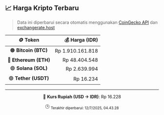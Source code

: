 

<!-- HARGA_KRIPTO -->
## 📈 Harga Kripto Terbaru

> Data ini diperbarui secara otomatis menggunakan [CoinGecko API](https://www.coingecko.com/) dan [exchangerate.host](https://exchangerate.host/)

<div align="center">

| 🪙 Token | 💰 Harga (IDR) |
|:------:|---------------:|
| 🟠 **Bitcoin (BTC)**   | Rp 1.910.161.818 |
| 🔵 **Ethereum (ETH)**  | Rp 48.404.548 |
| 🟣 **Solana (SOL)**    | Rp 2.639.994 |
| 🟢 **Tether (USDT)**   | Rp 16.234 |

---

💱 **Kurs Rupiah (USD → IDR)**: Rp 16.228

🕒 <sub>Terakhir diperbarui: 12/7/2025, 04.43.28</sub>

</div>
<!-- /HARGA_KRIPTO -->